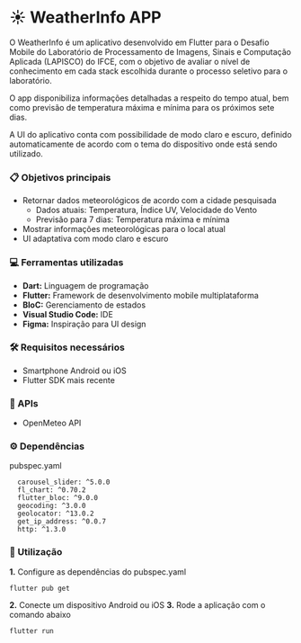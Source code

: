 # ☀️ WeatherInfo APP

O WeatherInfo é um aplicativo desenvolvido em Flutter para o Desafio Mobile do Laboratório de Processamento de Imagens, Sinais e Computação Aplicada (LAPISCO) do IFCE, com o objetivo de avaliar o nível de conhecimento em cada stack escolhida durante o processo seletivo para o laboratório.

O app disponibiliza informações detalhadas a respeito do tempo atual, bem como previsão de temperatura máxima e mínima para os próximos sete dias.

A UI do aplicativo conta com possibilidade de modo claro e escuro, definido automaticamente de acordo com o tema do dispositivo onde está sendo utilizado.

### 📋 Objetivos principais
- Retornar dados meteorológicos de acordo com a cidade pesquisada
    - Dados atuais: Temperatura, Índice UV, Velocidade do Vento
    - Previsão para 7 dias: Temperatura máxima e mínima
- Mostrar informações meteorológicas para o local atual
- UI adaptativa com modo claro e escuro

### 💻 Ferramentas utilizadas
- **Dart:** Linguagem de programação
- **Flutter:** Framework de desenvolvimento mobile multiplataforma
- **BloC:** Gerenciamento de estados
- **Visual Studio Code:** IDE
- **Figma:** Inspiração para UI design

### 🛠️ Requisitos necessários
- Smartphone Android ou iOS
- Flutter SDK mais recente

### 🛜 APIs
- OpenMeteo API

### ⚙️ Dependências
pubspec.yaml
```
  carousel_slider: ^5.0.0
  fl_chart: ^0.70.2
  flutter_bloc: ^9.0.0
  geocoding: ^3.0.0
  geolocator: ^13.0.2
  get_ip_address: ^0.0.7
  http: ^1.3.0
```

### 📱 Utilização
**1.** Configure as dependências do pubspec.yaml
```
flutter pub get
```
**2.** Conecte um dispositivo Android ou iOS
**3.** Rode a aplicação com o comando abaixo
```
flutter run
```



